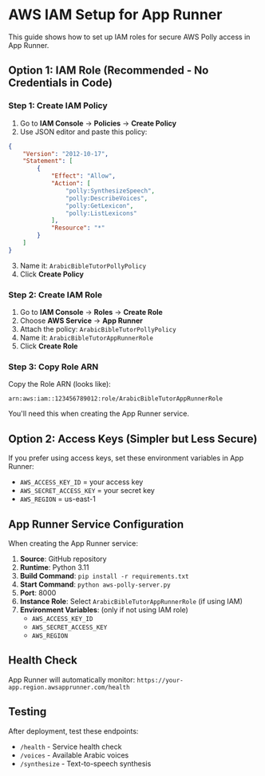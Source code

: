 # AWS IAM Setup for App Runner

This guide shows how to set up IAM roles for secure AWS Polly access in App Runner.

## Option 1: IAM Role (Recommended - No Credentials in Code)

### Step 1: Create IAM Policy
1. Go to **IAM Console** → **Policies** → **Create Policy**
2. Use JSON editor and paste this policy:

```json
{
    "Version": "2012-10-17",
    "Statement": [
        {
            "Effect": "Allow",
            "Action": [
                "polly:SynthesizeSpeech",
                "polly:DescribeVoices",
                "polly:GetLexicon",
                "polly:ListLexicons"
            ],
            "Resource": "*"
        }
    ]
}
```

3. Name it: `ArabicBibleTutorPollyPolicy`
4. Click **Create Policy**

### Step 2: Create IAM Role
1. Go to **IAM Console** → **Roles** → **Create Role**
2. Choose **AWS Service** → **App Runner**
3. Attach the policy: `ArabicBibleTutorPollyPolicy`
4. Name it: `ArabicBibleTutorAppRunnerRole`
5. Click **Create Role**

### Step 3: Copy Role ARN
Copy the Role ARN (looks like):
```
arn:aws:iam::123456789012:role/ArabicBibleTutorAppRunnerRole
```

You'll need this when creating the App Runner service.

## Option 2: Access Keys (Simpler but Less Secure)

If you prefer using access keys, set these environment variables in App Runner:
- `AWS_ACCESS_KEY_ID` = your access key
- `AWS_SECRET_ACCESS_KEY` = your secret key
- `AWS_REGION` = us-east-1

## App Runner Service Configuration

When creating the App Runner service:

1. **Source**: GitHub repository
2. **Runtime**: Python 3.11
3. **Build Command**: `pip install -r requirements.txt`  
4. **Start Command**: `python aws-polly-server.py`
5. **Port**: 8000
6. **Instance Role**: Select `ArabicBibleTutorAppRunnerRole` (if using IAM)
7. **Environment Variables**: (only if not using IAM role)
   - `AWS_ACCESS_KEY_ID`
   - `AWS_SECRET_ACCESS_KEY`
   - `AWS_REGION`

## Health Check
App Runner will automatically monitor: `https://your-app.region.awsapprunner.com/health`

## Testing
After deployment, test these endpoints:
- `/health` - Service health check
- `/voices` - Available Arabic voices
- `/synthesize` - Text-to-speech synthesis